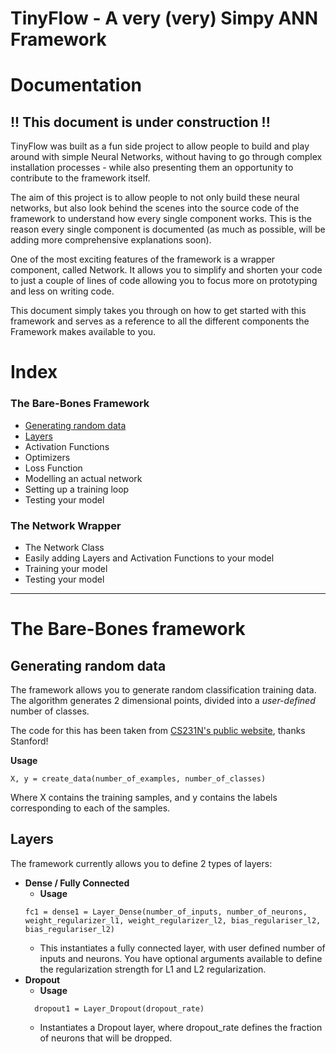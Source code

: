 # TinyFlow - A very (very) Simpy ANN Framework
# Documentation
## **!! This document is under construction !!**

TinyFlow was built as a fun side project to allow people to build and play around with simple Neural Networks, without having to go through complex installation processes - while also presenting them an opportunity to contribute to the framework itself.

The aim of this project is to allow people to not only build these neural networks, but also look behind the scenes into the source code of the framework to understand how every single component works. This is the reason every single component is documented (as much as possible, will be adding more comprehensive explanations soon).

One of the most exciting features of the framework is a wrapper component, called Network. It allows you to simplify and shorten your code to just a couple of lines of code allowing you to focus more on prototyping and less on writing code.

This document simply takes you through on how to get started with this framework and serves as a reference to all the different components the Framework makes available to you.

# **Index**
### **The Bare-Bones Framework**

- [Generating random data](#generating-random-data)
- [Layers](#layers)
- Activation Functions
- Optimizers
- Loss Function
- Modelling an actual network
- Setting up a training loop
- Testing your model 


### **The Network Wrapper**
- The Network Class
- Easily adding Layers and Activation Functions to your model
- Training your model
- Testing your model

---
# The Bare-Bones framework
## **Generating random data**
The framework allows you to generate random classification training data. The algorithm generates 2 dimensional points, divided into a *user-defined* number of classes.

The code for this has been taken from [CS231N's public website](https://cs231n.github.io/neural-networks-case-study/), thanks Stanford!

**Usage**
```
X, y = create_data(number_of_examples, number_of_classes)
```
Where X contains the training samples, and y contains the labels corresponding to each of the samples.

## **Layers**
The framework currently allows you to define 2 types of layers:
- **Dense / Fully Connected**
  - **Usage**
  ```
  fc1 = dense1 = Layer_Dense(number_of_inputs, number_of_neurons, weight_regularizer_l1, weight_regularizer_l2, bias_regulariser_l2, bias_regulariser_l2)
  ```
  - This instantiates a fully connected layer, with user defined number of inputs and neurons. You have optional arguments available to define the regularization strength for L1 and L2 regularization.
- **Dropout**
  - **Usage**
  ```
    dropout1 = Layer_Dropout(dropout_rate)
  ```
  - Instantiates a Dropout layer, where dropout_rate defines the fraction of neurons that will be dropped.